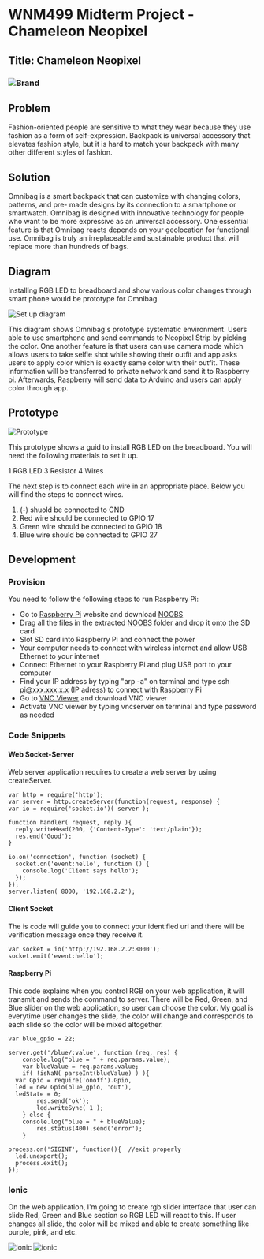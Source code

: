 # WNM499 Midterm Project - Chameleon Neopixel

## Title: Chameleon Neopixel
### ![Brand](https://github.com/JesusGuerrero/jin-iot/blob/master/Midterm/rgb-led-logo.png)

## Problem
Fashion-oriented people are sensitive to what they wear because they use fashion as a form of self-expression. Backpack is universal accessory that elevates fashion style, but it is hard to match your backpack with many other different styles of fashion.

## Solution
Omnibag is a smart backpack that can customize with changing colors, patterns, and pre- made designs by its connection to a smartphone or smartwatch. Omnibag is designed with innovative technology for people who want to be more expressive as an universal accessory. One essential feature is that Omnibag reacts depends on your geolocation for functional use. Omnibag is truly an irreplaceable and sustainable product that will replace more than hundreds of bags.

## Diagram
Installing RGB LED to breadboard and show various color changes through smart phone would be prototype for Omnibag.

![Set up diagram](https://github.com/JesusGuerrero/jin-iot/blob/master/Midterm/diagram2.png)

This diagram shows Omnibag's prototype systematic environment. Users able to use smartphone and send commands to Neopixel Strip by picking the color. One another feature is that users can use camera mode which allows users to take selfie shot while showing their outfit and app asks users to apply color which is exactly same color with their outfit. These information will be transferred to private network and send it to Raspberry pi. Afterwards, Raspberry will send data to Arduino and users can apply color through app.

## Prototype
![Prototype](https://github.com/JesusGuerrero/jin-iot/blob/master/Midterm/iot_project_rgb_led.png)

This prototype shows a guid to install RGB LED on the breadboard. You will need the following materials to set it up.

1 RGB LED
3 Resistor
4 Wires

The next step is to connect each wire in an appropriate place. Below you will find the steps to connect wires. 

1. (-) shuold be connected to GND
2. Red wire should be connected to GPIO 17
3. Green wire should be connected to GPIO 18
4. Blue wire should be connected to GPIO 27

## Development

### Provision

You need to follow the following steps to run Raspberry Pi: 

* Go to [Raspberry Pi](https://www.raspberrypi.org/) website and download [NOOBS](https://www.raspberrypi.org/downloads/noobs/)
* Drag all the files in the extracted [NOOBS](https://www.raspberrypi.org/downloads/noobs/) folder and drop it onto the SD card
* Slot SD card into Raspberry Pi and connect the power
* Your computer needs to connect with wireless internet and allow USB Ethernet to your internet
* Connect Ethernet to your Raspberry Pi and plug USB port to your computer
* Find your IP address by typing "arp -a" on terminal and type ssh pi@xxx.xxx.x.x (IP adress) to connect with Raspberry Pi
* Go to [VNC Viewer](https://www.realvnc.com/download/viewer/) and download VNC viewer
* Activate VNC viewer by typing vncserver on terminal and type password as needed

### Code Snippets

#### 

#### Web Socket-Server

Web server application requires to create a web server by using createServer.

```
var http = require('http');
var server = http.createServer(function(request, response) {
var io = require('socket.io')( server );

function handler( request, reply ){
  reply.writeHead(200, {'Content-Type': 'text/plain'});
  res.end('Good');
}

io.on('connection', function (socket) {
  socket.on('event:hello', function () {
    console.log('Client says hello');
  });
});
server.listen( 8000, '192.168.2.2');
```
#### Client Socket

The is code will guide you to connect your identified url and there will be verification message once they receive it.

```
var socket = io('http://192.168.2.2:8000');
socket.emit('event:hello');
```
#### Raspberry Pi

This code explains when you control RGB on your web application, it will transmit and sends the command to server. There will be Red, Green, and Blue slider on the web application, so user can choose the color. My goal is everytime user changes the slide, the color will change and corresponds to each slide so the color will be mixed altogether.

```
var blue_gpio = 22;

server.get('/blue/:value', function (req, res) {
    console.log("blue = " + req.params.value);
    var blueValue = req.params.value;
    if( !isNaN( parseInt(blueValue) ) ){
  var Gpio = require('onoff').Gpio, 
  led = new Gpio(blue_gpio, 'out'),      
  ledState = 0;
        res.send('ok');
        led.writeSync( 1 );   
    } else {
    console.log("blue = " + blueValue);
        res.status(400).send('error');
    }

process.on('SIGINT', function(){  //exit properly
  led.unexport();
  process.exit();
});
```

### Ionic

On the web application, I'm going to create rgb slider interface that user can slide Red, Green and Blue section so RGB LED will react to this. If user changes all slide, the color will be mixed and able to create something like purple, pink, and etc. 

![ionic](https://github.com/JesusGuerrero/jin-iot/blob/master/Midterm/color-slider.png)
![ionic](https://github.com/JesusGuerrero/jin-iot/blob/master/Midterm/color-slider2.png) 












